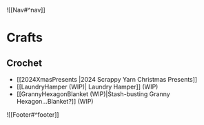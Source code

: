 ![[Nav#^nav]]

# Crafts

## Crochet
- [[2024XmasPresents |2024 Scrappy Yarn Christmas Presents]]
- [[LaundryHamper (WIP)| Laundry Hamper]] (WIP)
- [[GrannyHexagonBlanket (WIP)|Stash-busting Granny Hexagon...Blanket?]] (WIP)

![[Footer#^footer]]